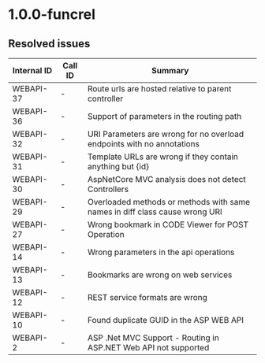 # 1.0.0-funcrel

## Resolved issues

| Internal ID | Call ID | Summary |
| ----------- | ------- | ------- |
| WEBAPI-37 | - | Route urls are hosted relative to parent controller |
| WEBAPI-36 | - | Support of parameters in the routing path |
| WEBAPI-32 | - | URI Parameters are wrong for no overload endpoints with no annotations |
| WEBAPI-31 | - | Template URLs are wrong if they contain anything but \{id\} |
| WEBAPI-30 | - | AspNetCore MVC analysis does not detect Controllers |
| WEBAPI-29 | - | Overloaded methods or methods with same names in diff class cause wrong URI |
| WEBAPI-27 | - | Wrong bookmark in CODE Viewer for POST Operation |
| WEBAPI-14 | - | Wrong parameters in the api operations |
| WEBAPI-13 | - | Bookmarks are wrong on web services |
| WEBAPI-12 | - | REST service formats are wrong |
| WEBAPI-10 | - | Found duplicate GUID in the ASP WEB API |
| WEBAPI-2 | - | ASP .Net MVC Support - Routing in ASP.NET Web API not supported |

